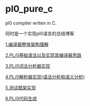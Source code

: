 # pl0_pure_c
pl0 compiler writen in C. 

同时是一个实现pl0语言的总结博客

[1.编译器整体架构理解](./doc/background.md)

[2.PL/0基础语法以及实现其编译器思路](./doc/pl0_intro.md)

[3.PL/0词法分析器实现](./doc/lexer.md)

[4.PL/0解析器实现(语法分析和语义分析)](./doc/parser.md)

[5.测试框架实现](./doc/test_script.md)

[6.PL/0代码生成](./doc/code_generator.md)
